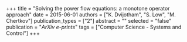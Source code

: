 +++
title = "Solving the power flow equations: a monotone operator approach"
date = 2015-06-01
authors = ["K. Dvijotham", "S. Low", "M. Chertkov"]
publication_types = ["2"]
abstract = ""
selected = "false"
publication = "*ArXiv e-prints*"
tags = ["Computer Science - Systems and Control"]
+++

